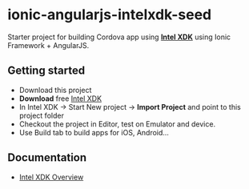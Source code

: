 ionic-angularjs-intelxdk-seed
=============================

Starter project for building Cordova app using [__Intel XDK__](http://xdk.intel.com) using Ionic Framework + AngularJS.

Getting started
-
- Download this project
- __Download__ free [Intel XDK](http://xdk.intel.com)
- In Intel XDK -> Start New project -> __Import Project__ and point to this project folder
- Checkout the project in Editor, test on Emulator and device.
- Use Build tab to build apps for iOS, Android...

Documentation
-
- [Intel XDK Overview](http://software.intel.com/en-us/html5/xdkdocs)


